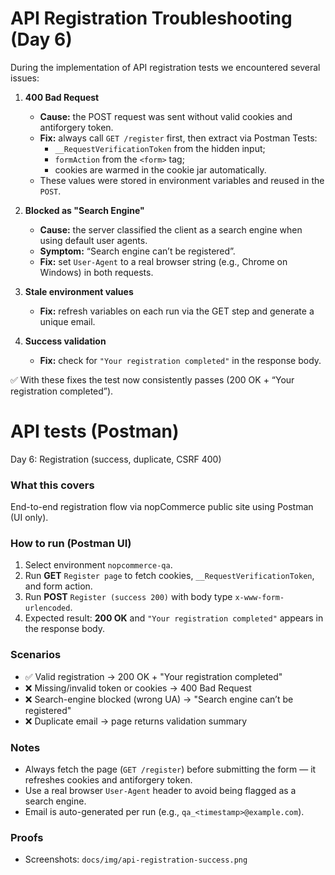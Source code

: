 # API Registration Troubleshooting (Day 6)

During the implementation of API registration tests we encountered several issues:

1. **400 Bad Request**  
   - **Cause:** the POST request was sent without valid cookies and antiforgery token.  
   - **Fix:** always call `GET /register` first, then extract via Postman Tests:  
     - `__RequestVerificationToken` from the hidden input;  
     - `formAction` from the `<form>` tag;  
     - cookies are warmed in the cookie jar automatically.  
   - These values were stored in environment variables and reused in the `POST`.

2. **Blocked as "Search Engine"**  
   - **Cause:** the server classified the client as a search engine when using default user agents.  
   - **Symptom:** “Search engine can’t be registered”.  
   - **Fix:** set `User-Agent` to a real browser string (e.g., Chrome on Windows) in both requests.

3. **Stale environment values**  
   - **Fix:** refresh variables on each run via the GET step and generate a unique email.

4. **Success validation**  
   - **Fix:** check for `"Your registration completed"` in the response body.

✅ With these fixes the test now consistently passes (200 OK + “Your registration completed”).

##

# API tests (Postman)

Day 6: Registration (success, duplicate, CSRF 400)

### What this covers
End-to-end registration flow via nopCommerce public site using Postman (UI only).

### How to run (Postman UI)
1. Select environment `nopcommerce-qa`.
2. Run **GET** `Register page` to fetch cookies, `__RequestVerificationToken`, and form action.
3. Run **POST** `Register (success 200)` with body type `x-www-form-urlencoded`.
4. Expected result: **200 OK** and `"Your registration completed"` appears in the response body.

### Scenarios
- ✅ Valid registration → 200 OK + "Your registration completed"
- ❌ Missing/invalid token or cookies → 400 Bad Request
- ❌ Search-engine blocked (wrong UA) → "Search engine can’t be registered"
- ❌ Duplicate email → page returns validation summary

### Notes
- Always fetch the page (`GET /register`) before submitting the form — it refreshes cookies and antiforgery token.
- Use a real browser `User-Agent` header to avoid being flagged as a search engine.
- Email is auto-generated per run (e.g., `qa_<timestamp>@example.com`).

### Proofs
- Screenshots: `docs/img/api-registration-success.png`

